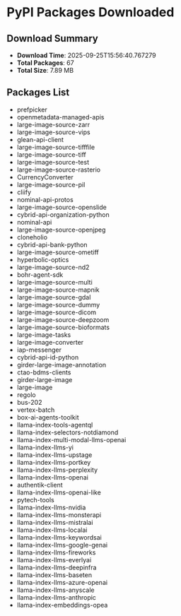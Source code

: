 # PyPI Packages Downloaded

## Download Summary
- **Download Time**: 2025-09-25T15:56:40.767279
- **Total Packages**: 67
- **Total Size**: 7.89 MB

## Packages List
- prefpicker
- openmetadata-managed-apis
- large-image-source-zarr
- large-image-source-vips
- glean-api-client
- large-image-source-tifffile
- large-image-source-tiff
- large-image-source-test
- large-image-source-rasterio
- CurrencyConverter
- large-image-source-pil
- cliify
- nominal-api-protos
- large-image-source-openslide
- cybrid-api-organization-python
- nominal-api
- large-image-source-openjpeg
- cloneholio
- cybrid-api-bank-python
- large-image-source-ometiff
- hyperbolic-optics
- large-image-source-nd2
- bohr-agent-sdk
- large-image-source-multi
- large-image-source-mapnik
- large-image-source-gdal
- large-image-source-dummy
- large-image-source-dicom
- large-image-source-deepzoom
- large-image-source-bioformats
- large-image-tasks
- large-image-converter
- iap-messenger
- cybrid-api-id-python
- girder-large-image-annotation
- ctao-bdms-clients
- girder-large-image
- large-image
- regolo
- bus-202
- vertex-batch
- box-ai-agents-toolkit
- llama-index-tools-agentql
- llama-index-selectors-notdiamond
- llama-index-multi-modal-llms-openai
- llama-index-llms-yi
- llama-index-llms-upstage
- llama-index-llms-portkey
- llama-index-llms-perplexity
- llama-index-llms-openai
- authentik-client
- llama-index-llms-openai-like
- pytech-tools
- llama-index-llms-nvidia
- llama-index-llms-monsterapi
- llama-index-llms-mistralai
- llama-index-llms-localai
- llama-index-llms-keywordsai
- llama-index-llms-google-genai
- llama-index-llms-fireworks
- llama-index-llms-everlyai
- llama-index-llms-deepinfra
- llama-index-llms-baseten
- llama-index-llms-azure-openai
- llama-index-llms-anyscale
- llama-index-llms-anthropic
- llama-index-embeddings-opea
